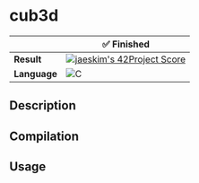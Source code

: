 # cub3d
| | :white_check_mark: Finished |
|-----|---|
| **Result**  | [![jaeskim's 42Project Score](https://badge42.herokuapp.com/api/project/lkonig/cub3d)](https://github.com/JaeSeoKim/badge42) |
| **Language** | ![C](https://img.shields.io/badge/c-%2300599C.svg?style=for-the-badge&logo=c&logoColor=white) |

## Description
## Compilation
## Usage

